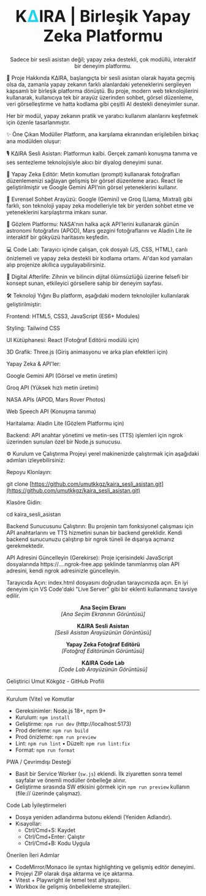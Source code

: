 <div align="center">
<h1 style="font-size: 3em; font-weight: bold;">
K<span style="color: #22d3ee;">Δ</span>IRA | Birleşik Yapay Zeka Platformu
</h1>
<p>
Sadece bir sesli asistan değil; yapay zeka destekli, çok modüllü, interaktif bir deneyim platformu.
</p>
</div>

🚀 Proje Hakkında
KΔIRA, başlangıçta bir sesli asistan olarak hayata geçmiş olsa da, zamanla yapay zekanın farklı alanlardaki yeteneklerini sergileyen kapsamlı bir birleşik platforma dönüştü. Bu proje, modern web teknolojilerini kullanarak, kullanıcıya tek bir arayüz üzerinden sohbet, görsel düzenleme, veri görselleştirme ve hatta kodlama gibi çeşitli AI destekli deneyimler sunar.

Her bir modül, yapay zekanın pratik ve yaratıcı kullanım alanlarını keşfetmek için özenle tasarlanmıştır.

✨ Öne Çıkan Modüller
Platform, ana karşılama ekranından erişilebilen birkaç ana modülden oluşur:

🎙️ KΔIRA Sesli Asistan: Platformun kalbi. Gerçek zamanlı konuşma tanıma ve ses sentezleme teknolojisiyle akıcı bir diyalog deneyimi sunar.

🎨 Yapay Zeka Editör: Metin komutları (prompt) kullanarak fotoğrafları düzenlemenizi sağlayan gelişmiş bir görsel düzenleme aracı. React ile geliştirilmiştir ve Google Gemini API'nin görsel yeteneklerini kullanır.

💬 Evrensel Sohbet Arayüzü: Google (Gemini) ve Groq (Llama, Mixtral) gibi farklı, son teknoloji yapay zeka modelleriyle tek bir yerden sohbet etme ve yeteneklerini karşılaştırma imkanı sunar.

🔭 Gözlem Platformu: NASA'nın halka açık API'lerini kullanarak günün astronomi fotoğrafını (APOD), Mars gezgini fotoğraflarını ve Aladin Lite ile interaktif bir gökyüzü haritasını keşfedin.

💻 Code Lab: Tarayıcı içinde çalışan, çok dosyalı (JS, CSS, HTML), canlı önizlemeli ve yapay zeka destekli bir kodlama ortamı. AI'dan kod yamaları alıp projenize akıllıca uygulayabilirsiniz.

🌌 Digital Afterlife: Zihnin ve bilincin dijital ölümsüzlüğü üzerine felsefi bir konsept sunan, etkileyici görsellere sahip bir deneyim sayfası.

🛠️ Teknoloji Yığını
Bu platform, aşağıdaki modern teknolojiler kullanılarak geliştirilmiştir:

Frontend: HTML5, CSS3, JavaScript (ES6+ Modules)

Styling: Tailwind CSS

UI Kütüphanesi: React (Fotoğraf Editörü modülü için)

3D Grafik: Three.js (Giriş animasyonu ve arka plan efektleri için)

Yapay Zeka & API'ler:

Google Gemini API (Görsel ve metin üretimi)

Groq API (Yüksek hızlı metin üretimi)

NASA APIs (APOD, Mars Rover Photos)

Web Speech API (Konuşma tanıma)

Haritalama: Aladin Lite (Gözlem Platformu için)

Backend: API anahtar yönetimi ve metin-ses (TTS) işlemleri için ngrok üzerinden sunulan özel bir Node.js sunucusu.

⚙️ Kurulum ve Çalıştırma
Projeyi yerel makinenizde çalıştırmak için aşağıdaki adımları izleyebilirsiniz:

Repoyu Klonlayın:

git clone [https://github.com/umutkkgz/kaira_sesli_asistan.git](https://github.com/umutkkgz/kaira_sesli_asistan.git)

Klasöre Gidin:

cd kaira_sesli_asistan

Backend Sunucusunu Çalıştırın:
Bu projenin tam fonksiyonel çalışması için API anahtarlarını ve TTS hizmetini sunan bir backend gereklidir. Kendi backend sunucunuzu çalıştırıp bir ngrok tüneli ile dışarıya açmanız gerekmektedir.

API Adresini Güncelleyin (Gerekirse):
Proje içerisindeki JavaScript dosyalarında https://....ngrok-free.app şeklinde tanımlanmış olan API adresini, kendi ngrok adresinizle güncelleyin.

Tarayıcıda Açın:
index.html dosyasını doğrudan tarayıcınızda açın. En iyi deneyim için VS Code'daki "Live Server" gibi bir eklenti kullanmanız tavsiye edilir.

<p align="center">
<strong>Ana Seçim Ekranı</strong><br>
<em>[Ana Seçim Ekranının Görüntüsü]</em>
</p>
<p align="center">
<strong>KΔIRA Sesli Asistan</strong><br>
<em>[Sesli Asistan Arayüzünün Görüntüsü]</em>
</p>
<p align="center">
<strong>Yapay Zeka Fotoğraf Editörü</strong><br>
<em>[Fotoğraf Editörünün Görüntüsü]</em>
</p>
<p align="center">
<strong>KΔIRA Code Lab</strong><br>
<em>[Code Lab Arayüzünün Görüntüsü]</em>
</p>

Geliştirici
Umut Kökgöz - GitHub Profili


---

Kurulum (Vite) ve Komutlar

- Gereksinimler: Node.js 18+, npm 9+
- Kurulum: `npm install`
- Geliştirme: `npm run dev` (http://localhost:5173)
- Prod derleme: `npm run build`
- Prod önizleme: `npm run preview`
- Lint: `npm run lint` • Düzelt: `npm run lint:fix`
- Format: `npm run format`

PWA / Çevrimdışı Desteği

- Basit bir Service Worker (`sw.js`) eklendi. İlk ziyaretten sonra temel sayfalar ve önemli modüller önbelleğe alınır.
- Geliştirme sırasında SW etkisini görmek için `npm run preview` kullanın (file:// üzerinde çalışmaz).

Code Lab İyileştirmeleri

- Dosya yeniden adlandırma butonu eklendi (Yeniden Adlandır).
- Kısayollar:
  - Ctrl/Cmd+S: Kaydet
  - Ctrl/Cmd+Enter: Çalıştır
  - Ctrl/Cmd+B: Kodu Uygula

Önerilen İleri Adımlar

- CodeMirror/Monaco ile syntax highlighting ve gelişmiş editör deneyimi.
- Projeyi ZIP olarak dışa aktarma ve içe aktarma.
- Vitest + Playwright ile temel test altyapısı.
- Workbox ile gelişmiş önbellekleme stratejileri.
